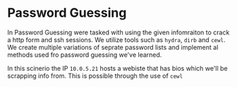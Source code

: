 # Password Guessing

In Password Guessing were tasked with using the given infomraiton to crack a http form and ssh sessions. We utilize tools such as `hydra`, `dirb` and `cewl`. We create multiple variations of seprate password lists and implement al methods used fro password guessing we've learned.

In this scinerio the IP `10.0.5.21` hosts a webiste that has bios which we'll be scrapping info from. This is possible through the use of `cewl`

